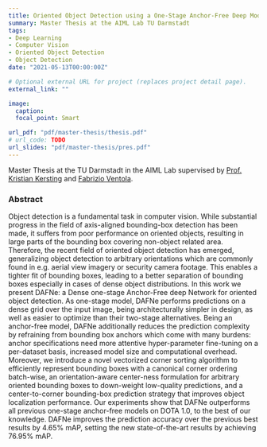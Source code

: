 ```yaml
---
title: Oriented Object Detection using a One-Stage Anchor-Free Deep Model
summary: Master Thesis at the AIML Lab TU Darmstadt
tags:
- Deep Learning
- Computer Vision
- Oriented Object Detection
- Object Detection
date: "2021-05-13T00:00:00Z"

# Optional external URL for project (replaces project detail page).
external_link: ""

image:
  caption: 
  focal_point: Smart

url_pdf: "pdf/master-thesis/thesis.pdf" 
# url_code: TODO
url_slides: "pdf/master-thesis/pres.pdf"
---
```


Master Thesis at the TU Darmstadt in the AIML Lab supervised by [Prof. Kristian Kersting](https://ml-research.github.io/people/kkersting/index.html) and [Fabrizio Ventola](https://www.ml.informatik.tu-darmstadt.de/people/fventola/).

### Abstract

Object detection is a fundamental task in computer vision. While substantial
progress in the field of axis-aligned bounding-box detection has been made, it
suffers from poor performance on oriented objects, resulting in large parts of
the bounding box covering non-object related area. Therefore, the recent field
of oriented object detection has emerged, generalizing object detection to
arbitrary orientations which are commonly found in e.g. aerial view imagery or
security camera footage. This enables a tighter fit of bounding boxes, leading
to a better separation of bounding boxes especially in cases of dense object
distributions. In this work we present DAFNe: a Dense one-stage
Anchor-Free deep Network for oriented object detection. As one-stage model,
DAFNe performs predictions on a dense grid over the input image, being
architecturally simpler in design, as well as easier to optimize than their
two-stage alternatives. Being an anchor-free model, DAFNe additionally
reduces the prediction complexity by refraining from bounding box anchors
which come with many burdens: anchor specifications need more attentive
hyper-parameter fine-tuning on a per-dataset basis, increased model size and
computational overhead. Moreover, we introduce a novel vectorized corner
sorting algorithm to efficiently represent bounding boxes with a canonical
corner ordering batch-wise, an orientation-aware center-ness formulation for
arbitrary oriented bounding boxes to down-weight low-quality predictions, and
a center-to-corner bounding-box prediction strategy that improves object
localization performance. Our experiments show that DAFNe outperforms
all previous one-stage anchor-free models on DOTA 1.0, to the best of our
knowledge. DAFNe improves the prediction accuracy over the previous
best results by 4.65% mAP, setting the new state-of-the-art results by
achieving 76.95% mAP.
